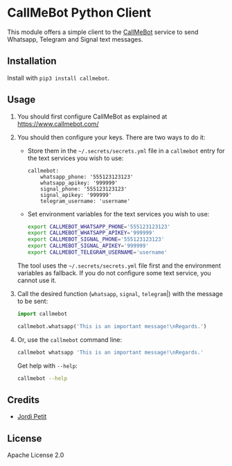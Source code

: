 # CallMeBot Python Client

This module offers a simple client to the [CallMeBot](https://www.callmebot.com/) service to send Whatsapp, Telegram and Signal text messages.


## Installation

Install with `pip3 install callmebot`.


## Usage

1. You should first configure CallMeBot as explained at https://www.callmebot.com/

2. You should then configure your keys. There are two ways to do it:

    - Store them in the `~/.secrets/secrets.yml` file in a `callmebot` entry for the text services you wish to use:

        ```
        callmebot:
            whatsapp_phone: '555123123123'
            whatsapp_apikey: '999999'
            signal_phone: '555123123123'
            signal_apikey: '999999'
            telegram_username: 'username'
        ```

    - Set environment variables for the text services you wish to use:

        ```bash
        export CALLMEBOT_WHATSAPP_PHONE='555123123123'
        export CALLMEBOT_WHATSAPP_APIKEY='999999'
        export CALLMEBOT_SIGNAL_PHONE='555123123123'
        export CALLMEBOT_SIGNAL_APIKEY='999999'
        export CALLMEBOT_TELEGRAM_USERNAME='username'
        ```

    The tool uses the `~/.secrets/secrets.yml` file first and the environment variables as fallback. If you do not configure some text service, you cannot use it.

3. Call the desired function (`whatsapp`, `signal`, `telegram`|) with the message to be sent:

    ```python
    import callmebot

    callmebot.whatsapp('This is an important message!\nRegards.')
    ```

4. Or, use the `callmebot` command line:

    ```bash
    callmebot whatsapp 'This is an important message!\nRegards.'
    ```

    Get help with `--help`:

    ```bash
    callmebot --help
    ```

## Credits

- [Jordi Petit](https://github.com/jordi-petit)


## License

Apache License 2.0
